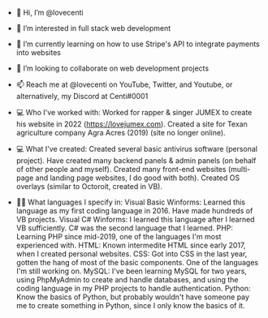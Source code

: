 - 👋 Hi, I’m @lovecenti
- 👀 I’m interested in full stack web development
- 🌱 I’m currently learning on how to use Stripe's API to integrate payments into websites
- 💞️ I’m looking to collaborate on web development projects
- 📫 Reach me at @lovecenti on YouTube, Twitter, and Youtube, or alternatively, my Discord at Centi#0001

- 💻 Who I've worked with:
Worked for rapper & singer JUMEX to create his website in 2022 (https://lovejumex.com).
Created a site for Texan agriculture company Agra Acres (2019) (site no longer online).

- 💻 What I've created:
Created several basic antivirus software (personal project).
Have created many backend panels & admin panels (on behalf of other people and myself).
Created many front-end websites (multi-page and landing page websites, I do good with both).
Created OS overlays (similar to Octoroit, created in VB).

- 👨‍💻 What languages I specify in:
Visual Basic Winforms: Learned this language as my first coding language in 2016. Have made hundreds of VB projects.
Visual C# Winforms: I learned this language after I learned VB sufficiently. C# was the second language that I learned.
PHP: Learning PHP since mid-2019, one of the languages I'm most experienced with.
HTML: Known intermedite HTML since early 2017, when I created personal websites.
CSS: Got into CSS in the last year, gotten the hang of most of the basic components. One of the languages I'm still working on.
MySQL: I've been learning MySQL for two years, using PhpMyAdmin to create and handle databases, and using the coding language in my PHP projects
to handle authentication.
Python: Know the basics of Python, but probably wouldn't have someone pay me to create something in Python, since I only know the basics of it.
